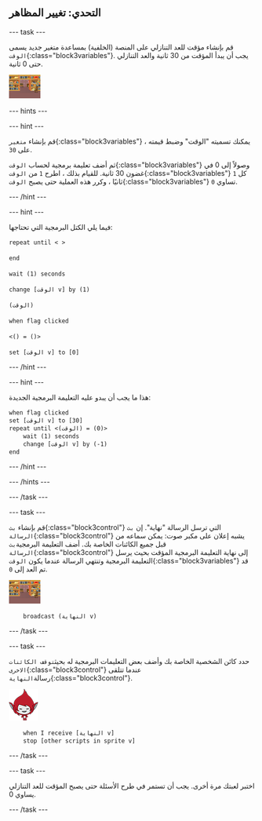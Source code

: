 ## التحدي: تغيير المظاهر

--- task ---

قم بإنشاء مؤقت للعد التنازلي على المنصة (الخلفية) بمساعدة متغير جديد يسمى `الوقت`{:class="block3variables"}. يجب أن يبدأ المؤقت من 30 ثانية والعد التنازلي حتى 0 ثانية.

![كائن منصة العمل](images/stage-sprite.png)

--- hints ---


--- hint ---

قم بإنشاء `متغير`{:class="block3variables"} ، يمكنك تسميته "الوقت" وضبط قيمته على `30`.

ثم أضف تعليمة برمجية لحساب `الوقت`{:class="block3variables"} وصولاً إلى 0 في غضون 30 ثانية. للقيام بذلك ، اطرح `1` من `الوقت`{:class="block3variables"} كل `1` ثانيًا ، وكرر هذه العملية حتى يصبح `الوقت`{:class="block3variables"} تساوي `0`.

--- /hint ---

--- hint ---

فيما يلي الكتل البرمجية التي تحتاجها:

```blocks3
repeat until < >

end

wait (1) seconds

change [الوقت v] by (1)

(الوقت)

when flag clicked

<() = ()>

set [الوقت v] to [0]
```

--- /hint ---

--- hint ---

هذا ما يجب أن يبدو عليه التعليمة البرمجية الجديدة:

```blocks3
when flag clicked
set [الوقت v] to [30]
repeat until <(الوقت) = (0)>
    wait (1) seconds
    change [الوقت v] by (-1)
end
```

--- /hint ---

--- /hints ---

--- /task ---

--- task ---

قم بإنشاء `بث`{:class="block3control"} التي ترسل الرسالة "نهاية". إن `بث الرسالة`{:class="block3control"} يشبه إعلان على مكبر صوت: يمكن سماعه من قبل جميع الكائنات الخاصة بك. أضف التعليمة البرمجية`بث الرسالة`{:class="block3control"} إلى نهاية التعليمة البرمجية المؤقت بحيث يرسل التعليمة البرمجية وتنتهي الرسالة عندما يكون `الوقت`{:class="block3variables"} قد تم العد إلى `0`.

![كائن منصة العمل](images/stage-sprite.png)

```blocks3
    broadcast (النهاية v)
```

--- /task ---

--- task ---

حدد كائن الشخصية الخاصة بك وأضف بعض التعليمات البرمجية له بحيث`توقف الكائنات الاخرى`{:class="block3control"} عندما تتلقى رسالة`النهاية`{:class="block3control"}.

![الكائن كيكا](images/giga-sprite.png)

```blocks3
    when I receive [النهاية v]
    stop [other scripts in sprite v]
```

--- /task ---

--- task ---

اختبر لعبتك مرة أخرى. يجب أن تستمر في طرح الأسئلة حتى يصبح المؤقت للعد التنازلي يساوي 0.

--- /task ---